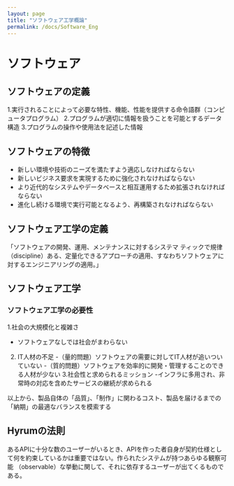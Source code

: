 ```yaml
---
layout: page
title: "ソフトウェア工学概論"
permalink: /docs/Software_Eng
---
```


# ソフトウェア

## ソフトウェアの定義
1.実行されることによって必要な特性、機能、性能を提供する命令語群（コンピュータプログラム） 
2.プログラムが適切に情報を扱うことを可能とするデータ構造 
3.プログラムの操作や使用法を記述した情報

## ソフトウェアの特徴
- 新しい環境や技術のニーズを満たすよう適応しなければならない  
- 新しいビジネス要求を実現するために強化されなければならない  
- より近代的なシステムやデータベースと相互運用するため拡張されなければならない 
- 進化し続ける環境で実行可能となるよう、再構築されなければならない

## ソフトウェア工学の定義
「ソフトウェアの開発、運用、メンテナンスに対するシステマ  ティックで規律（discipline）ある、定量化できるアプローチの適用、すなわちソフトウェアに対するエンジニアリングの適用。」 

## ソフトウェア工学
### ソフトウェア工学の必要性
1.社会の大規模化と複雑さ
- ソフトウェアなしでは社会がまわらない
2. IT人材の不足
-（量的問題）ソフトウェアの需要に対してIT人材が追いついていない
-（質的問題）ソフトウェアを効率的に開発・管理することのできる人材が少ない
3.社会性と求められるミッション
-インフラに多用され、非常時の対応を含めたサービスの継続が求められる

以上から、製品自体の「品質」、「制作」に関わるコスト、製品を届けるまでの「納期」の最適なバランスを模索する

## Hyrumの法則
あるAPIに十分な数のユーザーがいるとき、APIを作った者自身が契約仕様として何を約束しているかは重要ではない。作られたシステムが持つあらゆる観察可能 （observable）な挙動に関して、それに依存するユーザーが出てくるものである。
